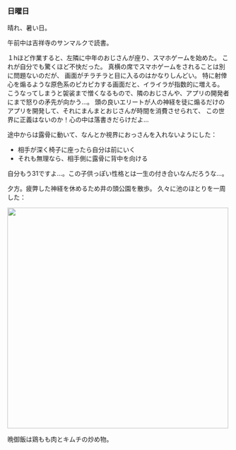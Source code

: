 ### 日曜日

晴れ、暑い日。

午前中は吉祥寺のサンマルクで読書。

１hほど作業すると、左隣に中年のおじさんが座り、スマホゲームを始めた。
これが自分でも驚くほど不快だった。
真横の席でスマホゲームをされることは別に問題ないのだが、
画面がチラチラと目に入るのはかなりしんどい。
特に射倖心を煽るような原色系のピカピカする画面だと、イライラが指数的に増える。
こうなってしまうと袈裟まで憎くなるもので、隣のおじさんや、アプリの開発者にまで怒りの矛先が向かう...。
頭の良いエリートが人の神経を徒に煽るだけのアプリを開発して、それにまんまとおじさんが時間を消費させられて、
 この世界に正義はないのか！心の中は落書きだらけだよ...

途中からは露骨に動いて、なんとか視界におっさんを入れないようにした：

- 相手が深く椅子に座ったら自分は前にいく
- それも無理なら、相手側に露骨に背中を向ける

自分もう31ですよ...。この子供っぽい性格とは一生の付き合いなんだろうな...。

夕方。疲弊した神経を休めるため井の頭公園を散歩。
久々に池のほとりを一周した：

<img src="https://i.imgur.com/rUbryJ0.jpg" width="500">

晩御飯は鶏もも肉とキムチの炒め物。